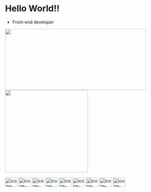 # Hello World!!

- Front-end developer

<a href="https://github.com/KaiqueBifulgo/github-readme-stats">
  <img height=200 width=460 align="center" src="https://github-readme-stats.vercel.app/api?username=KaiqueBifulgo&show_icons=true&theme=transparent" />
</a>
<a href="https://github.com/KaiqueBifulgo/convoychat">
  <img width=270 heigth=260 align="center" src="https://github-readme-stats.vercel.app/api/top-langs/?username=KaiqueBifulgo&layout=donut-vertical&theme=transparent&https://github.com/KaiqueBifulgo/github-readme-stats" />
</a>

<div style="display: inline_block"><br>
  <img aling="center" alt="icone-Js" height="30" width="40" src="https://cdn.jsdelivr.net/gh/devicons/devicon@latest/icons/javascript/javascript-original.svg">
  <img aling="center" alt="icone-Ts" height="30" width="40"  src="https://cdn.jsdelivr.net/gh/devicons/devicon@latest/icons/typescript/typescript-original.svg" />
  <img aling="center" alt="icone-html" height="30" width="40" src="https://cdn.jsdelivr.net/gh/devicons/devicon@latest/icons/html5/html5-original.svg">
  <img aling="center" alt="icone-Css" height="30" width="40" src="https://cdn.jsdelivr.net/gh/devicons/devicon@latest/icons/css3/css3-original.svg">
  <img aling="center" alt="icone-Git" height="30" width="40" src="https://cdn.jsdelivr.net/gh/devicons/devicon@latest/icons/git/git-original.svg">
  <img aling="center" alt="icone-Git-hub" height="30" width="40" src="https://cdn.jsdelivr.net/gh/devicons/devicon@latest/icons/github/github-original.svg"">
  <img aling="center" alt="icone-React" height="30" width="40" src="https://cdn.jsdelivr.net/gh/devicons/devicon@latest/icons/react/react-original.svg">
  <img aling="center" alt="icone-Linux" height="30" width="40" src="https://cdn.jsdelivr.net/gh/devicons/devicon@latest/icons/linux/linux-original.svg">
  <img aling="center" alt="icone-mongoDb" height="30" width="40" src="https://cdn.jsdelivr.net/gh/devicons/devicon@latest/icons/mongodb/mongodb-original.svg" />
</div>

